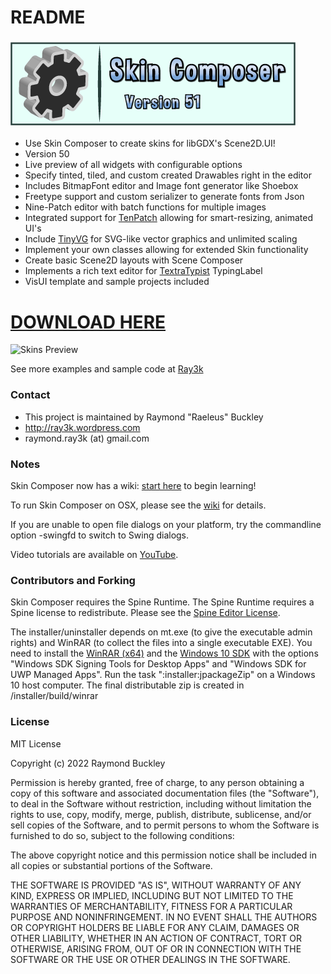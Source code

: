 # README #

### ![Logo](docs/images/logo.png) ###

* Use Skin Composer to create skins for libGDX's Scene2D.UI!
* Version 50
* Live preview of all widgets with configurable options
* Specify tinted, tiled, and custom created Drawables right in the editor
* Includes BitmapFont editor and Image font generator like Shoebox
* Freetype support and custom serializer to generate fonts from Json
* Nine-Patch editor with batch functions for multiple images
* Integrated support for [TenPatch](https://github.com/raeleus/TenPatch) allowing for smart-resizing, animated UI's
* Include [TinyVG](https://github.com/lyze237/gdx-TinyVG) for SVG-like vector graphics and unlimited scaling
* Implement your own classes allowing for extended Skin functionality
* Create basic Scene2D layouts with Scene Composer
* Implements a rich text editor for [TextraTypist](https://github.com/tommyettinger/textratypist#textratypist) TypingLabel
* VisUI template and sample projects included

# [DOWNLOAD HERE](https://github.com/raeleus/skin-composer/releases) #

![Skins Preview](docs/images/skins-preview.png)

See more examples and sample code at [Ray3k](https://ray3k.wordpress.com/artwork/ "Free Scene2D UI Skins")

### Contact ###

* This project is maintained by Raymond "Raeleus" Buckley
* http://ray3k.wordpress.com
* raymond.ray3k (at) gmail.com

### Notes ###

Skin Composer now has a wiki: [start here](https://github.com/raeleus/skin-composer/wiki) to begin learning!

To run Skin Composer on OSX, please see the [wiki](https://github.com/raeleus/skin-composer/wiki/Getting-Started-With-Mac "Getting Started With Mac") for details.

If you are unable to open file dialogs on your platform, try the commandline option -swingfd to switch to Swing dialogs.

Video tutorials are available on [YouTube](https://www.youtube.com/playlist?list=PLl-_-0fPSXFfHiRAFpmLCuQup10MUJwcA).

### Contributors and Forking ###

Skin Composer requires the Spine Runtime. The Spine Runtime requires a Spine license to redistribute. Please see the [Spine Editor License](http://esotericsoftware.com/spine-editor-license).

The installer/uninstaller depends on mt.exe (to give the executable admin rights) and WinRAR (to collect the files into a single executable EXE). You need to install the [WinRAR (x64)](https://www.rarlab.com/download.htm) and the [Windows 10 SDK](https://developer.microsoft.com/en-us/windows/downloads/windows-10-sdk/) with the options "Windows SDK Signing Tools for Desktop Apps" and "Windows SDK for UWP Managed Apps". Run the task ":installer:jpackageZip" on a Windows 10 host computer. The final distributable zip is created in /installer/build/winrar 

### License ###
MIT License

Copyright (c) 2022 Raymond Buckley

Permission is hereby granted, free of charge, to any person obtaining a copy
of this software and associated documentation files (the "Software"), to deal
in the Software without restriction, including without limitation the rights
to use, copy, modify, merge, publish, distribute, sublicense, and/or sell
copies of the Software, and to permit persons to whom the Software is
furnished to do so, subject to the following conditions:

The above copyright notice and this permission notice shall be included in all
copies or substantial portions of the Software.

THE SOFTWARE IS PROVIDED "AS IS", WITHOUT WARRANTY OF ANY KIND, EXPRESS OR
IMPLIED, INCLUDING BUT NOT LIMITED TO THE WARRANTIES OF MERCHANTABILITY,
FITNESS FOR A PARTICULAR PURPOSE AND NONINFRINGEMENT. IN NO EVENT SHALL THE
AUTHORS OR COPYRIGHT HOLDERS BE LIABLE FOR ANY CLAIM, DAMAGES OR OTHER
LIABILITY, WHETHER IN AN ACTION OF CONTRACT, TORT OR OTHERWISE, ARISING FROM,
OUT OF OR IN CONNECTION WITH THE SOFTWARE OR THE USE OR OTHER DEALINGS IN THE
SOFTWARE.
